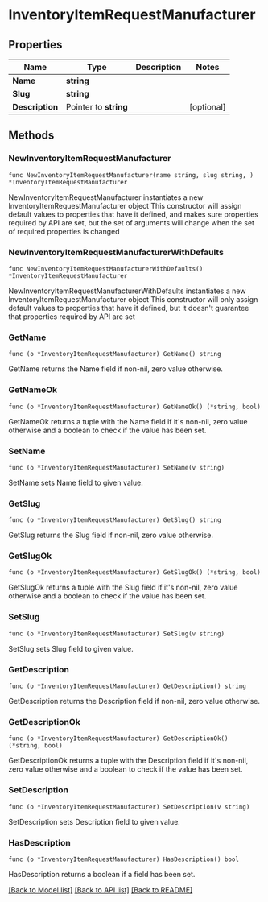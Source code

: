 # InventoryItemRequestManufacturer

## Properties

Name | Type | Description | Notes
------------ | ------------- | ------------- | -------------
**Name** | **string** |  | 
**Slug** | **string** |  | 
**Description** | Pointer to **string** |  | [optional] 

## Methods

### NewInventoryItemRequestManufacturer

`func NewInventoryItemRequestManufacturer(name string, slug string, ) *InventoryItemRequestManufacturer`

NewInventoryItemRequestManufacturer instantiates a new InventoryItemRequestManufacturer object
This constructor will assign default values to properties that have it defined,
and makes sure properties required by API are set, but the set of arguments
will change when the set of required properties is changed

### NewInventoryItemRequestManufacturerWithDefaults

`func NewInventoryItemRequestManufacturerWithDefaults() *InventoryItemRequestManufacturer`

NewInventoryItemRequestManufacturerWithDefaults instantiates a new InventoryItemRequestManufacturer object
This constructor will only assign default values to properties that have it defined,
but it doesn't guarantee that properties required by API are set

### GetName

`func (o *InventoryItemRequestManufacturer) GetName() string`

GetName returns the Name field if non-nil, zero value otherwise.

### GetNameOk

`func (o *InventoryItemRequestManufacturer) GetNameOk() (*string, bool)`

GetNameOk returns a tuple with the Name field if it's non-nil, zero value otherwise
and a boolean to check if the value has been set.

### SetName

`func (o *InventoryItemRequestManufacturer) SetName(v string)`

SetName sets Name field to given value.


### GetSlug

`func (o *InventoryItemRequestManufacturer) GetSlug() string`

GetSlug returns the Slug field if non-nil, zero value otherwise.

### GetSlugOk

`func (o *InventoryItemRequestManufacturer) GetSlugOk() (*string, bool)`

GetSlugOk returns a tuple with the Slug field if it's non-nil, zero value otherwise
and a boolean to check if the value has been set.

### SetSlug

`func (o *InventoryItemRequestManufacturer) SetSlug(v string)`

SetSlug sets Slug field to given value.


### GetDescription

`func (o *InventoryItemRequestManufacturer) GetDescription() string`

GetDescription returns the Description field if non-nil, zero value otherwise.

### GetDescriptionOk

`func (o *InventoryItemRequestManufacturer) GetDescriptionOk() (*string, bool)`

GetDescriptionOk returns a tuple with the Description field if it's non-nil, zero value otherwise
and a boolean to check if the value has been set.

### SetDescription

`func (o *InventoryItemRequestManufacturer) SetDescription(v string)`

SetDescription sets Description field to given value.

### HasDescription

`func (o *InventoryItemRequestManufacturer) HasDescription() bool`

HasDescription returns a boolean if a field has been set.


[[Back to Model list]](../README.md#documentation-for-models) [[Back to API list]](../README.md#documentation-for-api-endpoints) [[Back to README]](../README.md)


